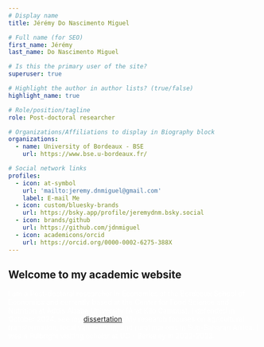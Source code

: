 ```yaml
---
# Display name
title: Jérémy Do Nascimento Miguel

# Full name (for SEO)
first_name: Jérémy
last_name: Do Nascimento Miguel

# Is this the primary user of the site?
superuser: true

# Highlight the author in author lists? (true/false)
highlight_name: true

# Role/position/tagline
role: Post-doctoral researcher

# Organizations/Affiliations to display in Biography block
organizations:
  - name: University of Bordeaux - BSE
    url: https://www.bse.u-bordeaux.fr/

# Social network links
profiles:
  - icon: at-symbol
    url: 'mailto:jeremy.dnmiguel@gmail.com'
    label: E-mail Me
  - icon: custom/bluesky-brands
    url: https://bsky.app/profile/jeremydnm.bsky.social
  - icon: brands/github
    url: https://github.com/jdnmiguel
  - icon: academicons/orcid
    url: https://orcid.org/0000-0002-6275-388X
---
```


## Welcome to my academic website
 
<span style="color:white">I am a Post-doctoral researcher in Economics at the Bordeaux School of Economics and currently based at the Center for Food Science and Nutrition at Addis Ababa University (Arat Kilo Campus). I defended in October 2024, see my [dissertation](https://theses.hal.science/tel-04807008). My research focuses on agricultural transformation, local value-chain, and rural markets in Sub-Saharan Africa. I was a Fulbright visiting scholar at UC - Berkeley in 2022-2023.</span>
